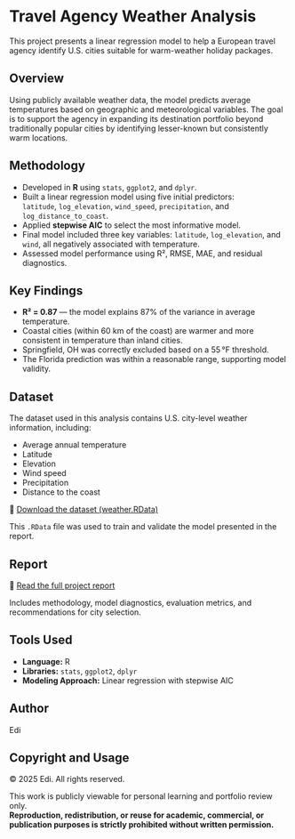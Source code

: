 # Travel Agency Weather Analysis

This project presents a linear regression model to help a European travel agency identify U.S. cities suitable for warm-weather holiday packages.

## Overview

Using publicly available weather data, the model predicts average temperatures based on geographic and meteorological variables. The goal is to support the agency in expanding its destination portfolio beyond traditionally popular cities by identifying lesser-known but consistently warm locations.

## Methodology

- Developed in **R** using `stats`, `ggplot2`, and `dplyr`.
- Built a linear regression model using five initial predictors:  
  `latitude`, `log_elevation`, `wind_speed`, `precipitation`, and `log_distance_to_coast`.
- Applied **stepwise AIC** to select the most informative model.
- Final model included three key variables: `latitude`, `log_elevation`, and `wind`, all negatively associated with temperature.
- Assessed model performance using R², RMSE, MAE, and residual diagnostics.

## Key Findings

- **R² = 0.87** — the model explains 87% of the variance in average temperature.
- Coastal cities (within 60 km of the coast) are warmer and more consistent in temperature than inland cities.
- Springfield, OH was correctly excluded based on a 55 °F threshold.
- The Florida prediction was within a reasonable range, supporting model validity.

## Dataset

The dataset used in this analysis contains U.S. city-level weather information, including:

- Average annual temperature  
- Latitude  
- Elevation  
- Wind speed  
- Precipitation  
- Distance to the coast  

📂 [Download the dataset (weather.RData)](weather.RData)

This `.RData` file was used to train and validate the model presented in the report.

## Report

📎 [Read the full project report](Travel_Agency_Weather_Analysis_Report.pdf)

Includes methodology, model diagnostics, evaluation metrics, and recommendations for city selection.

## Tools Used

- **Language:** R  
- **Libraries:** `stats`, `ggplot2`, `dplyr`  
- **Modeling Approach:** Linear regression with stepwise AIC

## Author

Edi

## Copyright and Usage

© 2025 Edi. All rights reserved.

This work is publicly viewable for personal learning and portfolio review only.  
**Reproduction, redistribution, or reuse for academic, commercial, or publication purposes is strictly prohibited without written permission.**
